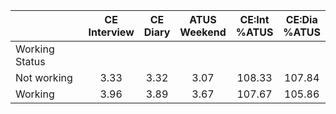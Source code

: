 
|                      | CE<br>Interview |  CE<br>Diary | ATUS<br>Weekend | CE:Int<br>%ATUS | CE:Dia<br>%ATUS |
| -------------------- | :----------: | :----------: | :----------: | :----------: | :----------: |
| Working Status       |              |              |              |              |              |
| Not working          |         3.33 |         3.32 |         3.07 |       108.33 |       107.84 |
| Working              |         3.96 |         3.89 |         3.67 |       107.67 |       105.86 |

